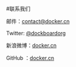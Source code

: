 #联系我们

邮件：contact@docker.cn

Twitter: [@dockboardorg](https://twitter.com/dockboardorg)

新浪微博：[docker.cn](http://weibo.com/dockercn)

GitHub ：[docker.cn](https://github.com/dockerclouds)


